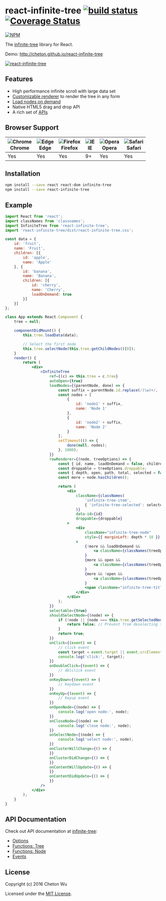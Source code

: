 # react-infinite-tree [![build status](https://travis-ci.org/cheton/react-infinite-tree.svg?branch=master)](https://travis-ci.org/cheton/react-infinite-tree) [![Coverage Status](https://coveralls.io/repos/github/cheton/react-infinite-tree/badge.svg?branch=master)](https://coveralls.io/github/cheton/react-infinite-tree?branch=master)

[![NPM](https://nodei.co/npm/react-infinite-tree.png?downloads=true&stars=true)](https://www.npmjs.com/package/react-infinite-tree)

The [infinite-tree](https://github.com/cheton/infinite-tree) library for React.

Demo: http://cheton.github.io/react-infinite-tree

[![react-infinite-tree](https://raw.githubusercontent.com/cheton/react-infinite-tree/master/media/react-infinite-tree.gif)](http://cheton.github.io/react-infinite-tree)

## Features
* High performance infinite scroll with large data set
* [Customizable renderer](https://github.com/cheton/infinite-tree/wiki/Options#rowrenderer) to render the tree in any form
* [Load nodes on demand](https://github.com/cheton/infinite-tree/wiki/Options#loadnodes)
* Native HTML5 drag and drop API
* A rich set of [APIs](https://github.com/cheton/infinite-tree#api-documentation)

## Browser Support
![Chrome](https://github.com/alrra/browser-logos/raw/master/src/chrome/chrome_48x48.png)<br>Chrome | ![Edge](https://github.com/alrra/browser-logos/raw/master/src/edge/edge_48x48.png)<br>Edge | ![Firefox](https://github.com/alrra/browser-logos/raw/master/src/firefox/firefox_48x48.png)<br>Firefox | ![IE](https://github.com/alrra/browser-logos/raw/master/src/internet-explorer/internet-explorer_48x48.png)<br>IE | ![Opera](https://github.com/alrra/browser-logos/raw/master/src/opera/opera_48x48.png)<br>Opera | ![Safari](https://github.com/alrra/browser-logos/raw/master/src/safari/safari_48x48.png)<br>Safari
--- | --- | --- | --- | --- | --- |
 Yes | Yes | Yes| 9+ | Yes | Yes | 

## Installation
```bash
npm install --save react react-dom infinite-tree
npm install --save react-infinite-tree
```

## Example
```jsx
import React from 'react';
import classNames from 'classnames';
import InfiniteTree from 'react-infinite-tree';
import 'react-infinite-tree/dist/react-infinite-tree.css';

const data = {
    id: 'fruit',
    name: 'Fruit',
    children: [{
        id: 'apple',
        name: 'Apple'
    }, {
        id: 'banana',
        name: 'Banana',
        children: [{
            id: 'cherry',
            name: 'Cherry',
            loadOnDemand: true
        }]
    }]
};

class App extends React.Component {
    tree = null;

    componentDidMount() {
        this.tree.loadData(data);

        // Select the first node
        this.tree.selectNode(this.tree.getChildNodes()[0]);
    }
    render() {
        return (
            <div>
                <InfiniteTree
                    ref={(c) => this.tree = c.tree}
                    autoOpen={true}
                    loadNodes={(parentNode, done) => {
                        const suffix = parentNode.id.replace(/(\w)+/, '');
                        const nodes = [
                            {
                                id: 'node1' + suffix,
                                name: 'Node 1'
                            },
                            {
                                id: 'node2' + suffix,
                                name: 'Node 2'
                            }
                        ];
                        setTimeout(() => {
                            done(null, nodes);
                        }, 1000);
                    }}
                    rowRenderer={(node, treeOptions) => {
                        const { id, name, loadOnDemand = false, children, state, props = {} } = node;
                        const droppable = treeOptions.droppable;
                        const { depth, open, path, total, selected = false } = state;
                        const more = node.hasChildren();

                        return (
                            <div
                                className={classNames(
                                    'infinite-tree-item',
                                    { 'infinite-tree-selected': selected }
                                )}
                                data-id={id}
                                droppable={droppable}
                            >
                                <div
                                    className="infinite-tree-node"
                                    style={{ marginLeft: depth * 18 }}
                                >
                                    {!more && loadOnDemand &&
                                        <a className={classNames(treeOptions.togglerClass, 'infinite-tree-closed')}>►</a>
                                    }
                                    {more && open &&
                                        <a className={classNames(treeOptions.togglerClass)}>▼</a>
                                    }
                                    {more && !open &&
                                        <a className={classNames(treeOptions.togglerClass, 'infinite-tree-closed')}>►</a>
                                    }
                                    <span className="infinite-tree-title">{name}</span>
                                </div>
                            </div>
                        );
                    }}
                    selectable={true}
                    shouldSelectNode={(node) => {
                        if (!node || (node === this.tree.getSelectedNode())) {
                            return false; // Prevent from deselecting the current node
                        }
                        return true;
                    }}
                    onClick={(event) => {
                        // click event
                        const target = event.target || event.srcElement; // IE8
                        console.log('click:', target);
                    }}
                    onDoubleClick={(event) => {
                        // dblclick event
                    }}
                    onKeyDown={(event) => {
                        // keydown event
                    }}
                    onKeyUp={(event) => {
                        // keyup event
                    }}
                    onOpenNode={(node) => {
                        console.log('open node:', node);
                    }}
                    onCloseNode={(node) => {
                        console.log('close node:', node);
                    }}
                    onSelectNode={(node) => {
                        console.log('select node:', node);
                    }}
                    onClusterWillChange={() => {
                    }}
                    onClusterDidChange={() => {
                    }}
                    onContentWillUpdate={() => {
                    }}
                    onContentDidUpdate={() => {
                    }}
                />
            </div>
        );
    }
}
```

## API Documentation

Check out API documentation at [infinite-tree](https://github.com/cheton/infinite-tree/wiki):

* [Options](https://github.com/cheton/react-infinite-tree/wiki/Options)
* [Functions: Tree](https://github.com/cheton/react-infinite-tree/wiki/Functions:-Tree)
* [Functions: Node](https://github.com/cheton/react-infinite-tree/wiki/Functions:-Node)
* [Events](https://github.com/cheton/react-infinite-tree/wiki/Events)

## License

Copyright (c) 2016 Cheton Wu

Licensed under the [MIT License](LICENSE).
